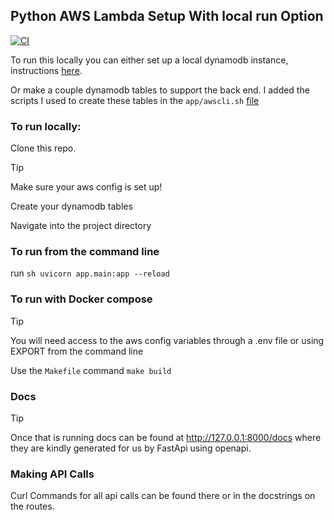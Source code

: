 ## Python AWS Lambda Setup With local run Option

[![CI](https://github.com/JadeCara/aws_lambda_api_example/actions/workflows/ci.yml/badge.svg)](https://github.com/JadeCara/aws_lambda_api_example/actions/workflows/ci.yml)

To run this locally you can either set up a local dynamodb instance, instructions [here](https://docs.aws.amazon.com/amazondynamodb/latest/developerguide/DynamoDBLocal.html).

Or make a couple dynamodb tables to support the back end. I added the scripts I used to create these tables in the `app/awscli.sh` [file](https://github.com/JadeCara/aws_lambda_api_example/blob/a5569b2dd3500fcb24fb299388f1e08a85594296/app/awscli.sh)

### To run locally:
Clone this repo. 

>[!TIP]
> Make sure your aws config is set up!

Create your dynamodb tables

Navigate into the project directory

### To run from the command line

run ```sh uvicorn app.main:app --reload```


### To run with Docker compose

>[!TIP]
> You will need access to the aws config variables through a .env file or using EXPORT from the command line

Use the `Makefile` command `make build` 

### Docs

>[!TIP]
> Once that is running docs can be found at http://127.0.0.1:8000/docs where they are kindly generated for us by FastApi using openapi. 

### Making API Calls

Curl Commands for all api calls can be found there or in the docstrings on the routes. 
